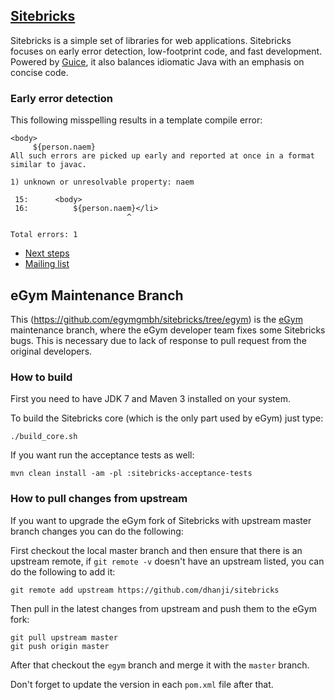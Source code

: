 ## [Sitebricks](http://sitebricks.documentnode.com/)

Sitebricks is a simple set of libraries for web applications. Sitebricks focuses on early error
 detection, low-footprint code, and fast development. Powered by
 [Guice](https://github.com/google/guicee), it also balances idiomatic
 Java with an emphasis on concise code.

### Early error detection ###

This following misspelling results in a template compile error:

    <body>
         ${person.naem}
    All such errors are picked up early and reported at once in a format similar to javac.

    1) unknown or unresolvable property: naem

     15:      <body>
     16:          ${person.naem}</li>
                              ^

    Total errors: 1


- [Next steps](http://sitebricks.documentnode.com/)
- [Mailing list](http://groups.google.com/group/google-sitebricks)


## eGym Maintenance Branch

This (<https://github.com/egymgmbh/sitebricks/tree/egym>) is the [eGym](https://egym.de) maintenance branch, where the eGym developer
team fixes some Sitebricks bugs. This is necessary due to lack of response to pull request from the original developers.

### How to build

First you need to have JDK 7 and Maven 3 installed on your system.

To build the Sitebricks core (which is the only part used by eGym) just type:

```
./build_core.sh
```

If you want run the acceptance tests as well:

```
mvn clean install -am -pl :sitebricks-acceptance-tests
```

### How to pull changes from upstream

If you want to upgrade the eGym fork of Sitebricks with upstream master branch changes
you can do the following:

First checkout the local master branch and then ensure that there is an upstream remote,
if `git remote -v` doesn't have an upstream listed, you can do the following to add it:

```
git remote add upstream https://github.com/dhanji/sitebricks
```

Then pull in the latest changes from upstream and push them to the eGym fork:

```
git pull upstream master
git push origin master
```

After that checkout the `egym` branch and merge it with the `master` branch.

Don't forget to update the version in each `pom.xml` file after that.
